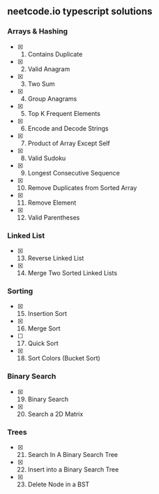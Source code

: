 ## neetcode.io typescript solutions

### Arrays & Hashing

- [x] 1. Contains Duplicate
- [x] 2. Valid Anagram
- [x] 3. Two Sum
- [x] 4. Group Anagrams
- [x] 5. Top K Frequent Elements
- [x] 6. Encode and Decode Strings
- [x] 7. Product of Array Except Self
- [x] 8. Valid Sudoku
- [x] 9. Longest Consecutive Sequence
- [x] 10. Remove Duplicates from Sorted Array
- [x] 11. Remove Element
- [x] 12. Valid Parentheses

### Linked List

- [x] 13. Reverse Linked List
- [x] 14. Merge Two Sorted Linked Lists

### Sorting

- [x] 15. Insertion Sort
- [x] 16. Merge Sort
- [ ] 17. Quick Sort
- [x] 18. Sort Colors (Bucket Sort)

### Binary Search

- [x] 19. Binary Search
- [x] 20. Search a 2D Matrix

### Trees

- [x] 21. Search In A Binary Search Tree
- [x] 22. Insert into a Binary Search Tree
- [x] 23. Delete Node in a BST
